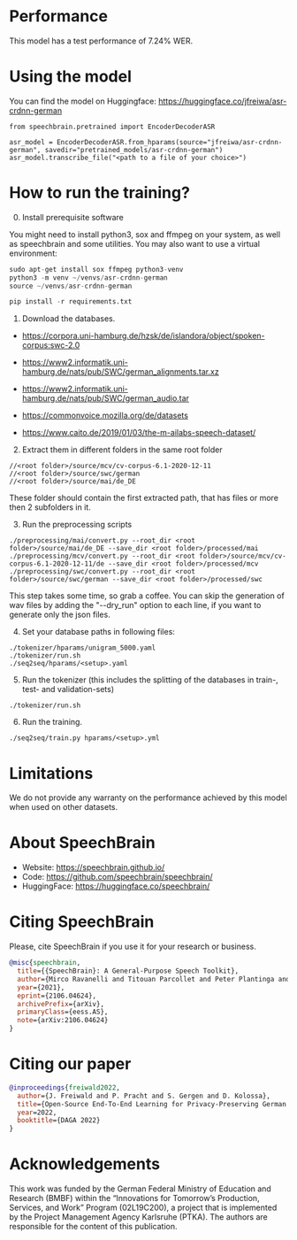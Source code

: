 # Performance

This model has a test performance of 7.24% WER.


# Using the model
You can find the model on Huggingface:
https://huggingface.co/jfreiwa/asr-crdnn-german


```
from speechbrain.pretrained import EncoderDecoderASR

asr_model = EncoderDecoderASR.from_hparams(source="jfreiwa/asr-crdnn-german", savedir="pretrained_models/asr-crdnn-german")
asr_model.transcribe_file("<path to a file of your choice>")

```

# How to run the training?

0. Install prerequisite software

You might need to install python3, sox and ffmpeg on your system, as well as speechbrain and some utilities.
You may also want to use a virtual environment:


```python
sudo apt-get install sox ffmpeg python3-venv
python3 -m venv ~/venvs/asr-crdnn-german
source ~/venvs/asr-crdnn-german

pip install -r requirements.txt

```


1. Download the databases.

  - https://corpora.uni-hamburg.de/hzsk/de/islandora/object/spoken-corpus:swc-2.0
  - https://www2.informatik.uni-hamburg.de/nats/pub/SWC/german_alignments.tar.xz
  - https://www2.informatik.uni-hamburg.de/nats/pub/SWC/german_audio.tar

  - https://commonvoice.mozilla.org/de/datasets
  - https://www.caito.de/2019/01/03/the-m-ailabs-speech-dataset/

2. Extract them in different folders in the same root folder

```
//<root folder>/source/mcv/cv-corpus-6.1-2020-12-11
//<root folder>/source/swc/german
//<root folder>/source/mai/de_DE
```
These folder should contain the first extracted path, that has files or more then 2 subfolders in it.

3. Run the preprocessing scripts


```
./preprocessing/mai/convert.py --root_dir <root folder>/source/mai/de_DE --save_dir <root folder>/processed/mai
./preprocessing/mcv/convert.py --root_dir <root folder>/source/mcv/cv-corpus-6.1-2020-12-11/de --save_dir <root folder>/processed/mcv
./preprocessing/swc/convert.py --root_dir <root folder>/source/swc/german --save_dir <root folder>/processed/swc
```
This step takes some time, so grab a coffee. You can skip the generation of wav files by adding the "--dry_run" option to each line, if you want to generate only the json files.

4. Set your database paths in following files:
```
./tokenizer/hparams/unigram_5000.yaml
./tokenizer/run.sh
./seq2seq/hparams/<setup>.yaml
```

5. Run the tokenizer (this includes the splitting of the databases in train-, test- and validation-sets)
```
./tokenizer/run.sh
```

6. Run the training.

```
./seq2seq/train.py hparams/<setup>.yml
```

# Limitations
We do not provide any warranty on the performance achieved by this model when used on other datasets.

# **About SpeechBrain**
- Website: https://speechbrain.github.io/
- Code: https://github.com/speechbrain/speechbrain/
- HuggingFace: https://huggingface.co/speechbrain/

# **Citing SpeechBrain**
Please, cite SpeechBrain if you use it for your research or business.
```bibtex
@misc{speechbrain,
  title={{SpeechBrain}: A General-Purpose Speech Toolkit},
  author={Mirco Ravanelli and Titouan Parcollet and Peter Plantinga and Aku Rouhe and Samuele Cornell and Loren Lugosch and Cem Subakan and Nauman Dawalatabad and Abdelwahab Heba and Jianyuan Zhong and Ju-Chieh Chou and Sung-Lin Yeh and Szu-Wei Fu and Chien-Feng Liao and Elena Rastorgueva and François Grondin and William Aris and Hwidong Na and Yan Gao and Renato De Mori and Yoshua Bengio},
  year={2021},
  eprint={2106.04624},
  archivePrefix={arXiv},
  primaryClass={eess.AS},
  note={arXiv:2106.04624}
}
```

# **Citing our paper**
```bibtex
@inproceedings{freiwald2022,
  author={J. Freiwald and P. Pracht and S. Gergen and D. Kolossa},
  title={Open-Source End-To-End Learning for Privacy-Preserving German {ASR}},
  year=2022,
  booktitle={DAGA 2022}
}
```

# Acknowledgements
This work was funded by the German Federal Ministry of Education and Research (BMBF)
within the “Innovations for Tomorrow’s Production, Services, and
Work” Program (02L19C200), a project that is implemented by
the Project Management Agency Karlsruhe (PTKA). The authors
are responsible for the content of this publication.

